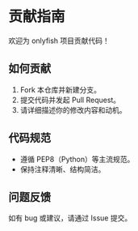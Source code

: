 # 贡献指南

欢迎为 onlyfish 项目贡献代码！

## 如何贡献
1. Fork 本仓库并新建分支。
2. 提交代码并发起 Pull Request。
3. 请详细描述你的修改内容和动机。

## 代码规范
- 遵循 PEP8（Python）等主流规范。
- 保持注释清晰、结构简洁。

## 问题反馈
如有 bug 或建议，请通过 Issue 提交。
